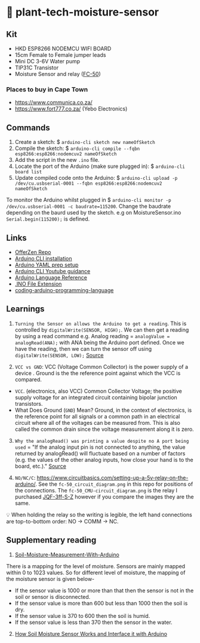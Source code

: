 # 🌱 plant-tech-moisture-sensor

## Kit

- HKD ESP8266 NODEMCU WIFI BOARD
- 15cm Female to Female jumper leads
- Mini DC 3-6V Water pump
- TIP31C Transistor
- Moisture Sensor and relay ([FC-50](https://www.mantech.co.za/datasheets/products/FC-50_BG.pdf))

### Places to buy in Cape Town

- https://www.communica.co.za/
- https://www.fort777.co.za/ (Yebo Electronics)

## Commands

1. Create a sketch: $ `arduino-cli sketch new nameOfSketch`
2. Compile the sketch: $ `arduino-cli compile --fqbn esp8266:esp8266:nodemcuv2 nameOfSketch`
3. Add the script in the new `.ino` file.
4. Locate the port of the Arduino (make sure plugged in): $ `arduino-cli board list`
5. Update compiled code onto the Arduino: $ `arduino-cli upload -p /dev/cu.usbserial-0001 --fqbn esp8266:esp8266:nodemcuv2 nameOfSketch`

To monitor the Arduino whilst plugged in $ `arduino-cli monitor -p /dev/cu.usbserial-0001 -c baudrate=115200`. Change the baudrate depending on the baurd used by the sketch. e.g on MoistureSensor.ino `Serial.begin(115200);` is defined.

## Links

- [OfferZen Repo](https://github.com/OfferZen-Community/plant_tech_ams/tree/main)
- [Arduino CLI installation](https://arduino.github.io/arduino-cli/0.33/installation/)
- [Arduino YAML prep setup](https://github.com/OfferZen-Community/plant_tech_ams/blob/main/prep-arduino-cli.md)
- [Arduino CLI Youtube guidance](https://www.youtube.com/watch?v=8LPSjucQoso&ab_channel=datasith)
- [Arduino Language Reference](https://www.arduino.cc/reference/en/language)
- [.INO File Extension](https://fileinfo.com/extension/ino)
- [coding-arduino-programming-language](https://emeritus.org/blog/coding-arduino-programming-language)

## Learnings

1. `Turning the Sensor on allows the Arduino to get a reading`. This is controlled by `digitalWrite(SENSOR, HIGH);`. We can
   then get a reading by using a read command e.g. Analog reading = `analogValue = analogRead(ANA);` with ANA being the Arduino port defined.
   Once we have the reading, then we can turn the sensor off using `digitalWrite(SENSOR, LOW);` [Source](https://emeritus.org/blog/coding-arduino-programming-language)

2. `VCC vs GND`: VCC (Voltage Common Collector) is the power supply of a device . Ground is the the reference point against which the VCC is compared.

- `VCC`. (electronics, also VCC) Common Collector Voltage; the positive supply voltage for an integrated circuit containing bipolar junction transistors.
- What Does Ground (`GND`) Mean? Ground, in the context of electronics, is the reference point for all signals or a common path in an electrical circuit where all of the voltages can be measured from. This is also called the common drain since the voltage measurement along it is zero.

3. `Why the analogRead() was printing a value despite no A port being used` = "If the analog input pin is not connected to anything, the value returned by analogRead() will fluctuate based on a number of factors (e.g. the values of the other analog inputs, how close your hand is to the board, etc.)." [Source](https://www.arduino.cc/reference/en/language/functions/analog-io/analogread/)

4. `NO/NC/C`: https://www.circuitbasics.com/setting-up-a-5v-relay-on-the-arduino/. See the `fc-50_circuit_diagram.png` in this repo for positions of the connections. The `fc-50_CMU-circuit_diagram.png` is the relay I purchased [JQF-3ff-S-Z](https://www.communica.co.za/products/cmu-moisture-sensor-with-relay?variant=40204733055049) however if you compare the images they are the same.

💡 When holding the relay so the writing is legible, the left hand connections are top-to-bottom order: NO -> COMM -> NC.

## Supplementary reading

1. [Soil-Moisture-Measurement-With-Arduino](https://www.instructables.com/Soil-Moisture-Measurement-With-Arduino)

There is a mapping for the level of moisture. Sensors are mainly mapped within 0 to 1023 values. So for different level of moisture, the mapping of the moisture sensor is given below-

- If the sensor value is 1000 or more than that then the sensor is not in the soil or sensor is disconnected.
- If the sensor value is more than 600 but less than 1000 then the soil is dry.
- If the sensor value is 370 to 600 then the soil is humid.
- If the sensor value is less than 370 then the sensor in the water.

2. [How Soil Moisture Sensor Works and Interface it with Arduino](https://lastminuteengineers.com/soil-moisture-sensor-arduino-tutorial/)
